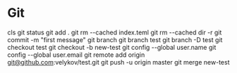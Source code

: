 # Git

cls
git status
git add .
git rm --cached index.teml
git rm --cached dir -r
git commit -m "first message"
git branch
git branch test
git branch -D test
git checkout test
git checkout -b new-test
git config --global user.name
git config --global user.email
git remote add origin git@github.com:velykov/test.git
git push -u origin master
git merge new-test
